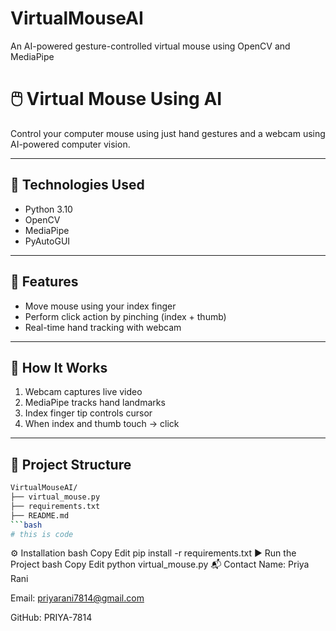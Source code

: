 # VirtualMouseAI
An AI-powered gesture-controlled virtual mouse using OpenCV and MediaPipe
# 🖱️ Virtual Mouse Using AI

Control your computer mouse using just hand gestures and a webcam using AI-powered computer vision.

---

## 🔧 Technologies Used
- Python 3.10
- OpenCV
- MediaPipe
- PyAutoGUI

---

## 🚀 Features
- Move mouse using your index finger
- Perform click action by pinching (index + thumb)
- Real-time hand tracking with webcam

---

## 📸 How It Works
1. Webcam captures live video
2. MediaPipe tracks hand landmarks
3. Index finger tip controls cursor
4. When index and thumb touch → click

---

## 📂 Project Structure

```bash
VirtualMouseAI/
├── virtual_mouse.py
├── requirements.txt
├── README.md
```bash
# this is code
```

⚙️ Installation
bash
Copy
Edit
pip install -r requirements.txt
▶️ Run the Project
bash
Copy
Edit
python virtual_mouse.py
📬 Contact
Name: Priya Rani

Email: priyarani7814@gmail.com

GitHub: PRIYA-7814
